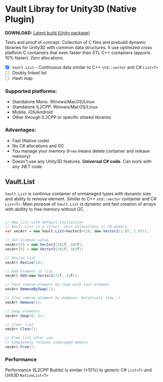 # Vault Libray for Unity3D (Native Plugin)

**DOWNLOAD:** [Latest build (Unity package)](https://github.com/dasannikov/Vault/releases)

Tests and proof of concept. Collection of C files and prebuild dynamic libraries for Unity3D with common data structures. It use optimized cross platform C containers that even faster than STL C++ containers (apporix. 10% faster). Zero allocations.

- [x] `Vault.List` - Continuous data similar to C++ `std::vector` and C# `List<T>`
- [ ] Doubly linked list
- [ ] Hash map

### Supported platforms:
- Standalone Mono. Winows/MacOS/Linux
- Standalone IL2CPP. Winows/MacOS/Linux
- Mobile. iOS/Android
- Other through IL2CPP or specific shared libraries

### Advantages:
- Fast (Native code)
- No C# allocations and GC
- You manage your memory (`Free` means delete container and release memory)
- Doesn't use any Unity3D features. **Universal C# code**. Can work with any .NET code

## Vault.List
`Vault.List` is continius container of unmanaged types with dynamic size and ability to remove element. Similar to C++ `std::vector` container and C# `List<T>`. Main porpose of `Vault.List` is dynamic and fast creation of arrays with abillity to free memory without GC.

```csharp

// New list with default initializer
// Vault.List is a struct. Zero allocations in C# memory
var vecArr = new Vault.List<Vector2>(10, new Vector2(1.0f, 1.0f));

// Set element value
vecArr[9] = new Vector2(101f, 102f);
vecArr[0] = new Vector2(101f, 102f);

// Resize list
vecArr.Resize(14);

// Add element to list.
vecArr.Add(new Vector2(21f, 22f));

// Fast remove element by swap with last element
vecArr.RemoveBySwap(1);

// Slow remove element by memmove. Relatively slow :)
vecArr.Remove(1);

// Swap elements
vecArr.Swap(0, 1);

// Clear list
vecArr.Clear();

// Free list after use
// Completely release unmanaged memory
vecArr.Free();

```

### Performance
Performance (IL2CPP Builds) is similar (±10%) to generic C# `List<T>` and Unit3D `NativeList<T>`

